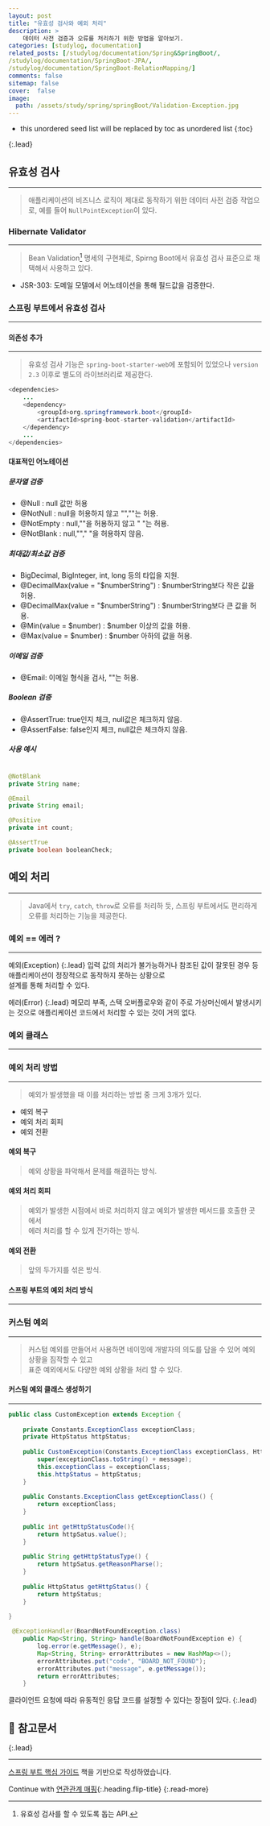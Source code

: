 ```yaml
---
layout: post
title: "유효성 검사와 예외 처리"
description: >
    데이터 사전 검증과 오류를 처리하기 위한 방법을 알아보기.
categories: [studylog, documentation]
related_posts: [/studylog/documentation/Spring&SpringBoot/, 
/studylog/documentation/SpringBoot-JPA/,
/studylog/documentation/SpringBoot-RelationMapping/]
comments: false
sitemap: false
cover:  false
image: 
  path: /assets/study/spring/springBoot/Validation-Exception.jpg
---
```


* this unordered seed list will be replaced by toc as unordered list 
{:toc}


{:.lead}

## 유효성 검사
<hr>

> 애플리케이션의 비즈니스 로직이 제대로 동작하기 위한 데이터 사전 검증 작업으로, 예를 들어 `NullPointException`이 있다.

### Hibernate Validator
<hr>

> Bean Validation[^1] 명세의 구현체로, Spirng Boot에서 유효성 검사 표준으로 채택해서 사용하고 있다.

[^1]: 유효성 검사를 할 수 있도록 돕는 API.

- JSR-303: 도메일 모델에서 어노테이션을 통해 필드값을 검증한다.

### 스프링 부트에서 유효성 검사
<hr>

#### 의존성 추가 
<hr>

> 유효성 검사 기능은 `spring-boot-starter-web`에 포함되어 있었으나 `version 2.3` 이후로 별도의 라이브러리로 제공한다.

```java
<dependencies>
    ...
    <dependency>
        <groupId>org.springframework.boot</groupId>
        <artifactId>spring-boot-starter-validation</artifactId>
    </dependency>
    ...
</dependencies>
```

#### 대표적인 어노테이션

##### 문자열 검증
- @Null : null 값만 허용
- @NotNull : null을 허용하지 않고 "",""는 허용.
- @NotEmpty : null,""을 허용하지 않고 " "는 허용.
- @NotBlank : null,""," "을 허용하지 않음.

##### 최대값/최소값 검증
- BigDecimal, BigInteger, int, long 등의 타입을 지원.
- @DecimalMax(value = "$numberString") : $numberString보다 작은 값을 허용.
- @DecimalMax(value = "$numberString") : $numberString보다 큰 값을 허용.
- @Min(value = $number) : $number 이상의 값을 허용. 
- @Max(value = $number) : $number 아하의 값을 허용.

##### 이메일 검증
- @Email: 이메일 형식을 검사, ""는 허용.

##### Boolean 검증
- @AssertTrue: true인지 체크, null값은 체크하지 않음.
- @AssertFalse: false인지 체크, null값은 체크하지 않음.

##### 사용 예시
```java

@NotBlank
private String name;

@Email
private String email;

@Positive
private int count;

@AssertTrue
private boolean booleanCheck;

```

## 예외 처리 
<hr>

> Java에서 `try`, `catch`, `throw`로 오류를 처리하 듯, 스프링 부트에서도 편리하게 오류를 처리하는 기능을 제공한다.


### 예외 == 에러 ?
<hr>
예외(Exception)
{:.lead}
입력 값의 처리가 불가능하거나 참조된 값이 잘못된 경우 등 애플리케이션이 정장적으로 동작하지 못하는 상황으로<br> 설계를 통해 처리할 수 있다.

에러(Error)
{:.lead}
메모리 부족, 스택 오버플로우와 같이 주로 가상머신에서 발생시키는 것으로 애플리케이션 코드에서 처리할 수 있는 것이 거의 없다.

### 예외 클래스
<hr>

### 예외 처리 방법 
<hr>

> 예외가 발생했을 때 이를 처리하는 방법 중 크게 3개가 있다.

- 예외 복구
- 예외 처리 회피
- 예외 전환

#### 예외 복구 

> 예외 상황을 파악해서 문제를 해결하는 방식.

#### 예외 처리 회피

> 예외가 발생한 시점에서 바로 처리하지 않고 예외가 발생한 메서드를 호출한 곳에서<br> 에러 처리를 할 수 있게 전가하는 방식.

#### 예외 전환

> 앞의 두가지를 섞은 방식.

#### 스프링 부트의 예외 처리 방식
<hr>

### 커스텀 예외
<hr>

> 커스텀 예외를 만들어서 사용하면 네이밍에 개발자의 의도를 담을 수 있어 예외 상황을 짐작할 수 있고<br>표준 예외에서도 다양한 예외 상황을 처리 할 수 있다.

#### 커스텀 예외 클래스 생성하기 
<hr>

```java
public class CustomException extends Exception {
    
    private Constants.ExceptionClass exceptionClass;
    private HttpStatus httpStatus;
    
    public CustomException(Constants.ExceptionClass exceptionClass, HttpSatus httpStatus, String message) {
        super(exceptionClass.toString() + message);
        this.exceptionClass = exceptionClass;
        this.httpStatus = httpStatus;
    }
    
    public Constants.ExceptionClass getExceptionClass() {
        return exceptionClass;
    }
    
    public int getHttpStatusCode(){
        return httpSatus.value();
    }
    
    public String getHttpStatusType() {
        return httpSatus.getReasonPharse();
    }
    
    public HttpStatus getHttpStatus() {
        return httpStatus;
    }
    
}
```

```java
 @ExceptionHandler(BoardNotFoundException.class)
    public Map<String, String> handle(BoardNotFoundException e) {
        log.error(e.getMessage(), e);
        Map<String, String> errorAttributes = new HashMap<>();
        errorAttributes.put("code", "BOARD_NOT_FOUND");
        errorAttributes.put("message", e.getMessage());
        return errorAttributes;
    }
```
클라이언트 요청에 따라 유동적인 응답 코드를 설정할 수 있다는 장점이 있다.
{:.lead}

## 📄 참고문서
{:.lead}
<hr>
<a href="https://www.aladin.co.kr/shop/wproduct.aspx?ItemId=296591989">스프링 부트 핵심 가이드</a> 책을 기반으로 작성하였습니다.

Continue with [연관관계 매핑](2024-05-25-SpringBoot-RelationMapping.md){:.heading.flip-title}
{:.read-more}